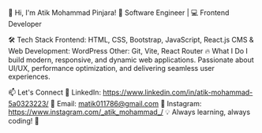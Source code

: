 👋 Hi, I'm Atik Mohammad Pinjara!
🚀 Software Engineer | 💻 Frontend Developer

🛠 Tech Stack
Frontend: HTML, CSS, Bootstrap, JavaScript, React.js
CMS & Web Development: WordPress
Other: Git, Vite, React Router
🔥 What I Do
I build modern, responsive, and dynamic web applications. Passionate about UI/UX, performance optimization, and delivering seamless user experiences.

📫 Let's Connect 
💼 LinkedIn: https://www.linkedin.com/in/atik-mohammad-5a0323223/
📩 Email: matik011786@gmail.com
📸 Instagram: https://www.instagram.com/_atik_mohammad_/
💡 Always learning, always coding! 🚀
